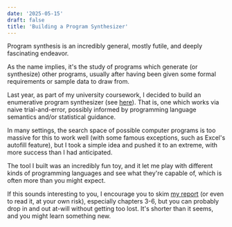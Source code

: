 ```yaml
---
date: '2025-05-15'
draft: false
title: 'Building a Program Synthesizer'
---
```


Program synthesis is an incredibly general, mostly futile, and deeply fascinating endeavor. 

As the name implies, it's the study of programs which generate (or synthesize) other programs, usually after having been given some formal requirements or sample data to draw from.

Last year, as part of my university coursework, I decided to build an enumerative program synthesizer (see [here](https://github.com/iacgm/kolmogorov)). That is, one which works via naive trial-and-error, possibly informed by programming language semantics and/or statistical guidance. 

In many settings, the search space of possible computer programs is too massive for this to work well (with some famous exceptions, such as Excel's autofill feature), but I took a simple idea and pushed it to an extreme, with more success than I had anticipated. 

The tool I built was an incredibly fun toy, and it let me play with different kinds of programming languages and see what they're capable of, which is often more than you might expect.

If this sounds interesting to you, I encourage you to skim [my report](/synthesizer_report.pdf) (or even to read it, at your own risk), especially chapters 3-6, but you can probably drop in and out at-will without getting too lost. It's shorter than it seems, and you might learn something new.
